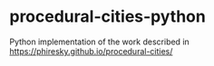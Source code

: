 # procedural-cities-python
Python implementation of the work described in https://phiresky.github.io/procedural-cities/
